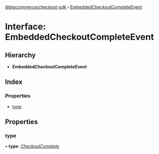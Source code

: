 [@bigcommerce/checkout-sdk](../README.md) › [EmbeddedCheckoutCompleteEvent](embeddedcheckoutcompleteevent.md)

# Interface: EmbeddedCheckoutCompleteEvent

## Hierarchy

* **EmbeddedCheckoutCompleteEvent**

## Index

### Properties

* [type](embeddedcheckoutcompleteevent.md#type)

## Properties

###  type

• **type**: *[CheckoutComplete](../enums/embeddedcheckouteventtype.md#checkoutcomplete)*
